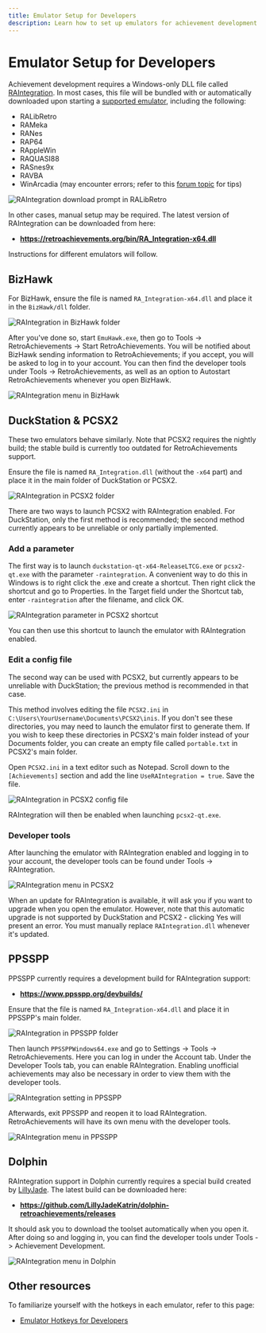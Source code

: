 ```yaml
---
title: Emulator Setup for Developers
description: Learn how to set up emulators for achievement development with RetroAchievements.
---
```


# Emulator Setup for Developers

Achievement development requires a Windows-only DLL file called [RAIntegration](https://github.com/RetroAchievements/RAIntegration). In most cases, this file will be bundled with or automatically downloaded upon starting a [supported emulator](https://retroachievements.org/download.php), including the following:

- RALibRetro
- RAMeka
- RANes
- RAP64
- RAppleWin
- RAQUASI88
- RASnes9x
- RAVBA
- WinArcadia (may encounter errors; refer to this [forum topic](https://retroachievements.org/viewtopic.php?t=22335) for tips)

![RAIntegration download prompt in RALibRetro](/public/ralibretro-raintegration-download.png)

In other cases, manual setup may be required. The latest version of RAIntegration can be downloaded from here:

- **https://retroachievements.org/bin/RA_Integration-x64.dll**

Instructions for different emulators will follow.

## BizHawk

For BizHawk, ensure the file is named `RA_Integration-x64.dll` and place it in the `BizHawk/dll` folder.

![RAIntegration in BizHawk folder](/public/bizhawk-raintegration-folder.png)

After you've done so, start `EmuHawk.exe`, then go to Tools -> RetroAchievements -> Start RetroAchievements. You will be notified about BizHawk sending information to RetroAchievements; if you accept, you will be asked to log in to your account. You can then find the developer tools under Tools -> RetroAchievements, as well as an option to Autostart RetroAchievements whenever you open BizHawk.

![RAIntegration menu in BizHawk](/public/bizhawk-raintegration-menu.png)

## DuckStation & PCSX2

These two emulators behave similarly. Note that PCSX2 requires the nightly build; the stable build is currently too outdated for RetroAchievements support.

Ensure the file is named `RA_Integration.dll` (without the `-x64` part) and place it in the main folder of DuckStation or PCSX2.

![RAIntegration in PCSX2 folder](/public/pcsx2-raintegration-folder.png)

There are two ways to launch PCSX2 with RAIntegration enabled. For DuckStation, only the first method is recommended; the second method currently appears to be unreliable or only partially implemented.

### Add a parameter

The first way is to launch `duckstation-qt-x64-ReleaseLTCG.exe` or `pcsx2-qt.exe` with the parameter `-raintegration`. A convenient way to do this in Windows is to right click the .exe and create a shortcut. Then right click the shortcut and go to Properties. In the Target field under the Shortcut tab, enter `-raintegration` after the filename, and click OK.

![RAIntegration parameter in PCSX2 shortcut](/public/pcsx2-raintegration-shortcut.png)

You can then use this shortcut to launch the emulator with RAIntegration enabled.

### Edit a config file

The second way can be used with PCSX2, but currently appears to be unreliable with DuckStation; the previous method is recommended in that case.

This method involves editing the file `PCSX2.ini` in `C:\Users\YourUsername\Documents\PCSX2\inis`. If you don't see these directories, you may need to launch the emulator first to generate them. If you wish to keep these directories in PCSX2's main folder instead of your Documents folder, you can create an empty file called `portable.txt` in PCSX2's main folder.

Open `PCSX2.ini` in a text editor such as Notepad. Scroll down to the `[Achievements]` section and add the line `UseRAIntegration = true`. Save the file.

![RAIntegration in PCSX2 config file](/public/pcsx2-raintegration-config.png)

RAIntegration will then be enabled when launching `pcsx2-qt.exe`.

### Developer tools

After launching the emulator with RAIntegration enabled and logging in to your account, the developer tools can be found under Tools -> RAIntegration.

![RAIntegration menu in PCSX2](/public/pcsx2-raintegration-menu.png)

When an update for RAIntegration is available, it will ask you if you want to upgrade when you open the emulator. However, note that this automatic upgrade is not supported by DuckStation and PCSX2 - clicking Yes will present an error. You must manually replace `RAIntegration.dll` whenever it's updated.

## PPSSPP

PPSSPP currently requires a development build for RAIntegration support:

- **https://www.ppsspp.org/devbuilds/**

Ensure that the file is named `RA_Integration-x64.dll` and place it in PPSSPP's main folder.

![RAIntegration in PPSSPP folder](/public/ppsspp-raintegration-folder.png)

Then launch `PPSSPPWindows64.exe` and go to Settings -> Tools -> RetroAchievements. Here you can log in under the Account tab. Under the Developer Tools tab, you can enable RAIntegration. Enabling unofficial achievements may also be necessary in order to view them with the developer tools.

![RAIntegration setting in PPSSPP](/public/ppsspp-raintegration-setting.png)

Afterwards, exit PPSSPP and reopen it to load RAIntegration. RetroAchievements will have its own menu with the developer tools.

![RAIntegration menu in PPSSPP](/public/ppsspp-raintegration-menu.png)

## Dolphin

RAIntegration support in Dolphin currently requires a special build created by [LillyJade](https://retroachievements.org/user/LillyJade). The latest build can be downloaded here:

- **https://github.com/LillyJadeKatrin/dolphin-retroachievements/releases**

It should ask you to download the toolset automatically when you open it. After doing so and logging in, you can find the developer tools under Tools -> Achievement Development.

![RAIntegration menu in Dolphin](/public/dolphin-raintegration-menu.png)

## Other resources

To familiarize yourself with the hotkeys in each emulator, refer to this page:

- [Emulator Hotkeys for Developers](/developer-docs/emulator-hotkeys-for-developers)
